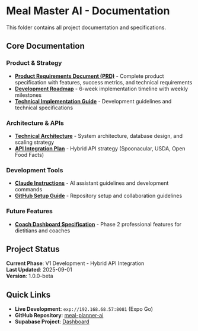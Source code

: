 # Meal Master AI - Documentation

This folder contains all project documentation and specifications.

## Core Documentation

### Product & Strategy
- **[Product Requirements Document (PRD)](./prd.md)** - Complete product specification with features, success metrics, and technical requirements
- **[Development Roadmap](./roadmap.md)** - 6-week implementation timeline with weekly milestones
- **[Technical Implementation Guide](./technical-implementation-guide.md)** - Development guidelines and technical specifications

### Architecture & APIs
- **[Technical Architecture](./architecture.md)** - System architecture, database design, and scaling strategy
- **[API Integration Plan](./api-integration.md)** - Hybrid API strategy (Spoonacular, USDA, Open Food Facts)

### Development Tools
- **[Claude Instructions](./claude-instructions.md)** - AI assistant guidelines and development commands
- **[GitHub Setup Guide](./setup-github.md)** - Repository setup and collaboration guidelines

### Future Features
- **[Coach Dashboard Specification](./coach-dashboard-specification.md)** - Phase 2 professional features for dietitians and coaches

## Project Status

**Current Phase**: V1 Development - Hybrid API Integration  
**Last Updated**: 2025-09-01  
**Version**: 1.0.0-beta

## Quick Links

- **Live Development**: `exp://192.168.68.57:8081` (Expo Go)
- **GitHub Repository**: [meal-planner-ai](https://github.com/brudallism/meal-planner-ai)
- **Supabase Project**: [Dashboard](https://supabase.com/dashboard/project/djxefatfskmoygryepci)